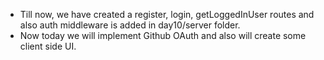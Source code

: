 * Till now, we have created a register, login, getLoggedInUser routes and also auth middleware is added in day10/server folder.
* Now today we will implement Github OAuth and also will create some client side UI.